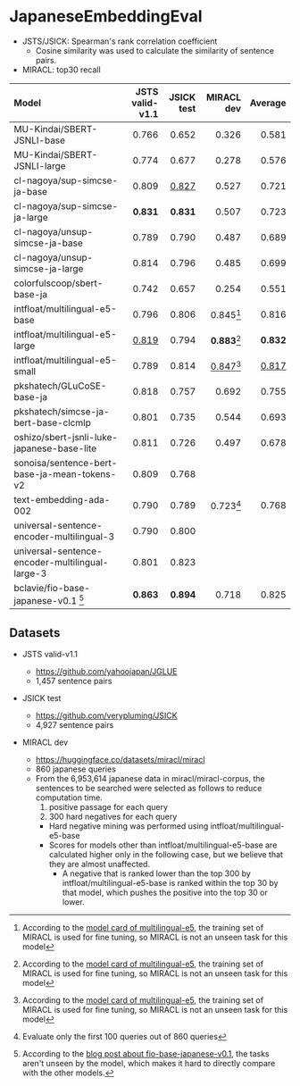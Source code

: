 # JapaneseEmbeddingEval

* JSTS/JSICK: Spearman's rank correlation coefficient
   * Cosine similarity was used to calculate the similarity of sentence pairs.
* MIRACL: top30 recall

| Model                                           |   JSTS valid-v1.1 |   JSICK test |   MIRACL dev |   Average |
|:------------------------------------------------|------------------:|-------------:|-------------:|----------:|
| MU-Kindai/SBERT-JSNLI-base                      |             0.766 |        0.652 |        0.326 |     0.581 |
| MU-Kindai/SBERT-JSNLI-large                     |             0.774 |        0.677 |        0.278 |     0.576 |
| cl-nagoya/sup-simcse-ja-base                    |             0.809 |        <ins>0.827</ins> |        0.527 |     0.721 |
| cl-nagoya/sup-simcse-ja-large                   |             **0.831** |        **0.831** |        0.507 |     0.723 |
| cl-nagoya/unsup-simcse-ja-base                  |             0.789 |        0.790 |        0.487 |     0.689 |
| cl-nagoya/unsup-simcse-ja-large                 |             0.814 |        0.796 |        0.485 |     0.699 |
| colorfulscoop/sbert-base-ja                     |             0.742 |        0.657 |        0.254 |     0.551 |
| intfloat/multilingual-e5-base                   |             0.796 |        0.806 |        0.845[^2] |     0.816 |
| intfloat/multilingual-e5-large                  |             <ins>0.819</ins> |        0.794 |        **0.883**[^2] |     **0.832** |
| intfloat/multilingual-e5-small                  |             0.789 |        0.814 |        <ins>0.847</ins>[^2] |     <ins>0.817</ins> |
| pkshatech/GLuCoSE-base-ja                       |             0.818 |        0.757 |        0.692 |     0.755 |
| pkshatech/simcse-ja-bert-base-clcmlp            |             0.801 |        0.735 |        0.544 |     0.693 |
| oshizo/sbert-jsnli-luke-japanese-base-lite      |             0.811 |        0.726 |        0.497 |     0.678 |
| sonoisa/sentence-bert-base-ja-mean-tokens-v2    |             0.809 |        0.768 |              |           |
| text-embedding-ada-002                          |             0.790 |        0.789 |        0.723[^1] |     0.768 |
| universal-sentence-encoder-multilingual-3       |             0.790 |        0.800 |              |           |
| universal-sentence-encoder-multilingual-large-3 |             0.801 |        0.823 |              |           |
| bclavie/fio-base-japanese-v0.1 [^3]                  |         **0.863** |    **0.894** |        0.718 |     0.825 |

[^1]: Evaluate only the first 100 queries out of 860 queries
[^2]: According to the [model card of multilingual-e5](https://huggingface.co/intfloat/multilingual-e5-large#training-details), the training set of MIRACL is used for fine tuning, so MIRACL is not an unseen task for this model
[^3]: According to the [blog post about fio-base-japanese-v0.1](https://ben.clavie.eu/fio), the tasks aren't unseen by the model, which makes it hard to directly compare with the other models.

## Datasets

* JSTS valid-v1.1
    * https://github.com/yahoojapan/JGLUE
    * 1,457 sentence pairs

* JSICK test
    * https://github.com/verypluming/JSICK
    * 4,927 sentence pairs

* MIRACL dev
    * https://huggingface.co/datasets/miracl/miracl
    * 860 japanese queries
    * From the 6,953,614 japanese data in miracl/miracl-corpus, the sentences to be searched were selected as follows to reduce computation time.
        1. positive passage for each query
        2. 300 hard negatives for each query
        * Hard negative mining was performed using intfloat/multilingual-e5-base
        * Scores for models other than intfloat/multilingual-e5-base are calculated higher only in the following case, but we believe that they are almost unaffected.
            * A negative that is ranked lower than the top 300 by intfloat/multilingual-e5-base is ranked within the top 30 by that model, which pushes the positive into the top 30 or lower.
